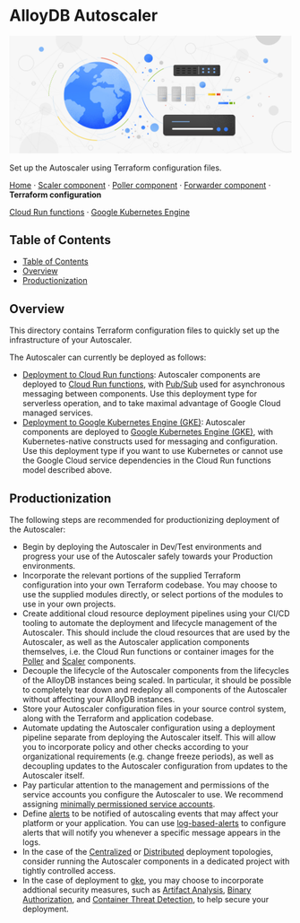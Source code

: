 # AlloyDB Autoscaler

![AlloyDB Autoscaler](../resources/hero-image.jpg)

Set up the Autoscaler using Terraform configuration files.

[Home](../README.md) ·
[Scaler component](../src/alloydb-autoscaler/scaler/README.md) ·
[Poller component](../src/alloydb-autoscaler/poller/README.md) ·
[Forwarder component](../src/alloydb-autoscaler/forwarder/README.md) ·
**Terraform configuration**

[Cloud Run functions](./alloydb-autoscaler/cloud-functions/README.md) ·
[Google Kubernetes Engine](./alloydb-autoscaler/gke/README.md)

## Table of Contents

-   [Table of Contents](#table-of-contents)
-   [Overview](#overview)
-   [Productionization](#productionization)

## Overview

This directory contains Terraform configuration files to quickly set up the
infrastructure of your Autoscaler.

The Autoscaler can currently be deployed as follows:

-   [Deployment to Cloud Run functions](./alloydb-autoscaler/cloud-functions/README.md):
    Autoscaler components are deployed to [Cloud Run functions][cloudfunctions],
    with [Pub/Sub][pubsub] used for asynchronous messaging between components.
    Use this deployment type for serverless operation, and to take maximal
    advantage of Google Cloud managed services.
-   [Deployment to Google Kubernetes Engine (GKE)](./alloydb-autoscaler/gke/README.md):
    Autoscaler components are deployed to [Google Kubernetes Engine (GKE)][gke],
    with Kubernetes-native constructs used for messaging and configuration. Use
    this deployment type if you want to use Kubernetes or cannot use the Google
    Cloud service dependencies in the Cloud Run functions model described above.

## Productionization

The following steps are recommended for productionizing deployment of the
Autoscaler:

-   Begin by deploying the Autoscaler in Dev/Test environments and progress your
    use of the Autoscaler safely towards your Production environments.
-   Incorporate the relevant portions of the supplied Terraform configuration
    into your own Terraform codebase. You may choose to use the supplied modules
    directly, or select portions of the modules to use in your own projects.
-   Create additional cloud resource deployment pipelines using your CI/CD
    tooling to automate the deployment and lifecycle management of the
    Autoscaler. This should include the cloud resources that are used by the
    Autoscaler, as well as the Autoscaler application components themselves,
    i.e. the Cloud Run functions or container images for the
    [Poller][autoscaler-poller] and [Scaler][autoscaler-scaler] components.
-   Decouple the lifecycle of the Autoscaler components from the lifecycles of
    the AlloyDB instances being scaled. In particular, it should be possible
    to completely tear down and redeploy all components of the Autoscaler
    without affecting your AlloyDB instances.
-   Store your Autoscaler configuration files in your source control system,
    along with the Terraform and application codebase.
-   Automate updating the Autoscaler configuration using a deployment pipeline
    separate from deploying the Autoscaler itself. This will allow you to
    incorporate policy and other checks according to your organizational
    requirements (e.g. change freeze periods), as well as decoupling updates to
    the Autoscaler configuration from updates to the Autoscaler itself.
-   Pay particular attention to the management and permissions of the service
    accounts you configure the Autoscaler to use. We recommend assigning
    [minimally permissioned service accounts][sa-permissions].
-   Define [alerts][alerts] to be notified of autoscaling events that may affect
    your platform or your application. You can use
    [log-based-alerts][log-based-alerts] to configure alerts that will notify
    you whenever a specific message appears in the logs.
-   In the case of the [Centralized][centralized] or [Distributed][distributed]
    deployment topologies, consider running the Autoscaler components in a
    dedicated project with tightly controlled access.
-   In the case of deployment to [gke][gke], you may choose to incorporate
    addtional security measures, such as [Artifact Analysis][artifact-analysis],
    [Binary Authorization][binary-authorization], and [Container Threat
    Detection][container-threat-detection], to help secure your deployment.

<!-- LINKS: https://www.markdownguide.org/basic-syntax/#reference-style-links -->

[alerts]: https://cloud.google.com/monitoring/alerts
[artifact-analysis]: https://cloud.google.com/artifact-registry/docs/analysis
[autoscaler-poller]: ../src/alloydb-autoscaler/poller/README.md
[autoscaler-scaler]: ../src/alloydb-autoscaler/scaler/README.md
[binary-authorization]:
    https://cloud.google.com/binary-authorization/docs/setting-up
[centralized]: ./alloydb-autoscaler/cloud-functions/centralized/README.md
[cloudfunctions]: https://cloud.google.com/functions
[container-threat-detection]:
    https://cloud.google.com/security-command-center/docs/concepts-container-threat-detection-overview
[distributed]: ./alloydb-autoscaler/cloud-functions/distributed/README.md
[gke]: https://cloud.google.com/kubernetes-engine
[log-based-alerts]:
    https://cloud.google.com/logging/docs/alerting/log-based-alerts
[pubsub]: https://cloud.google.com/pubsub
[sa-permissions]:
    https://cloud.google.com/iam/docs/service-account-overview#service-account-permissions
